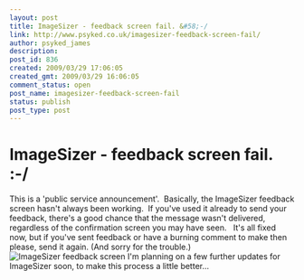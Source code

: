 ```yaml
---
layout: post
title: ImageSizer - feedback screen fail. &#58;-/
link: http://www.psyked.co.uk/imagesizer-feedback-screen-fail/
author: psyked_james
description: 
post_id: 836
created: 2009/03/29 17:06:05
created_gmt: 2009/03/29 16:06:05
comment_status: open
post_name: imagesizer-feedback-screen-fail
status: publish
post_type: post
---
```


# ImageSizer - feedback screen fail. :-/

This is a 'public service announcement'.  Basically, the ImageSizer feedback screen hasn't always been working.  If you've used it already to send your feedback, there's a good chance that the message wasn't delivered, regardless of the confirmation screen you may have seen.   It's all fixed now, but if you've sent feedback or have a burning comment to make then please, send it again. (And sorry for the trouble.) ![ImageSizer feedback screen](http://uploads.psyked.co.uk/2009/03/feedback-screen.jpg) I'm planning on a few further updates for ImageSizer soon, to make this process a little better...
